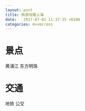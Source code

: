 ```yaml
---
layout: post
title: 旅游攻略上海
date:   2017-07-02 11:37:35 +0100
categories: mvvmcross
---
```


# 景点
黄浦江
东方明珠

# 交通
地铁
公交